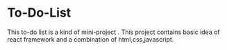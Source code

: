 # To-Do-List
This to-do list is a kind of mini-project . This project contains basic idea of react framework and a combination of html,css,javascript.
